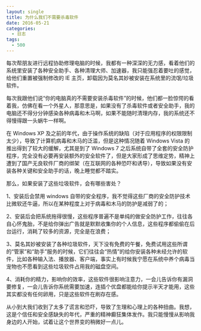 ```yaml
---
layout: single
title: 为什么我们不需要杀毒软件
date: 2016-05-21
categories:
  - 日志
tags:
  - 500
---
```


每次帮朋友进行远程协助修理电脑的时候，我都有一种深深的无力感，看着他们的系统里安装了各种安全助手、各种清理大师、加速器，我只能强忍着要吐的感觉，给他们重置被强制修改的 IE 主页，卸载因为莫名其妙被安装在系统里的流氓/垃圾软件。

每次我跟他们说“你的电脑真的不需要安装杀毒软件”的时候，他们都一脸惊愕的看着我，仿佛在看一个外星人，那意思是，如果没有了杀毒软件或者安全助手，我的电脑还不得分分钟感染各种病毒和木马啊，如果不能随时清理内存，我的系统还不得慢得跟一头蜗牛一样啊。

在 Windows XP 及之前的年代，由于操作系统的缺陷（对于应用程序的权限限制太少），导致了计算机病毒和木马的泛滥，但是这种情况随着 Windows Vista 的推出得到了较大的缓解，尤其是到了 Windows 7 之后系统自带了全套的安全防护程序，完全没有必要再安装额外的安全软件了，但是大家形成了思维定势，精神上遭到了国产无良软件厂商的绑架（在互联网的各种恐吓和诱导），导致如果没有安装各种关键和安全助手的话，晚上睡觉都不踏实。

那么，如果安装了这些垃圾软件，会有哪些害处？

1、安装后会禁用 windows 自带的安全程序，我不觉得这些厂商的安全防护技术比微软还牛逼，所以在某种程度上对于病毒和木马的防护是减弱了的；

2、安装后会把系统拖得很慢，这些程序普遍不是单纯的做安全防护工作，往往各自心怀鬼胎，不是给你弹出广告就是默默收集你的个人信息，这些程序都偷偷在后台运行，消耗了较多的资源，完全是在浪费；

3、莫名其妙被安装了各种垃圾软件，天下没有免费的午餐，免费试用这些所谓的“管家”和“助手”服务的时候，它们往往会“热情”的给你安装各种未经允许的软件，比如各种输入法、播放器、客户端，事实上有时候我宁愿在系统中养个病毒当宠物也不愿看到这些垃圾软件占用我的磁盘空间。

4、消耗你的精力，影响你的效率，这些软件很影响注意力，一会儿告诉你有漏洞要修复，一会儿告诉你系统需要加速，连插个优盘都能给你提示半天才能用，这些其实都没有任何卵用，只是这些软件在刷存在感。

从小到大我们收到了太多了谎言和恐吓，导致了生理和心理上的各种扭曲。我想，这是个信任和安全感缺失的年代，严重的精神癫狂集体发作。我只能慢慢从影响我身边的人开始，试着让这个世界变的稍微好一点儿。
